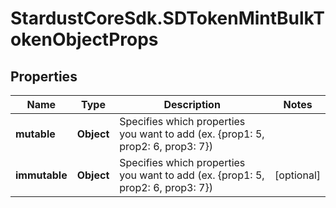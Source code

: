 # StardustCoreSdk.SDTokenMintBulkTokenObjectProps

## Properties

Name | Type | Description | Notes
------------ | ------------- | ------------- | -------------
**mutable** | **Object** | Specifies which properties you want to add (ex. {prop1: 5, prop2: 6, prop3: 7}) | 
**immutable** | **Object** | Specifies which properties you want to add (ex. {prop1: 5, prop2: 6, prop3: 7}) | [optional] 


